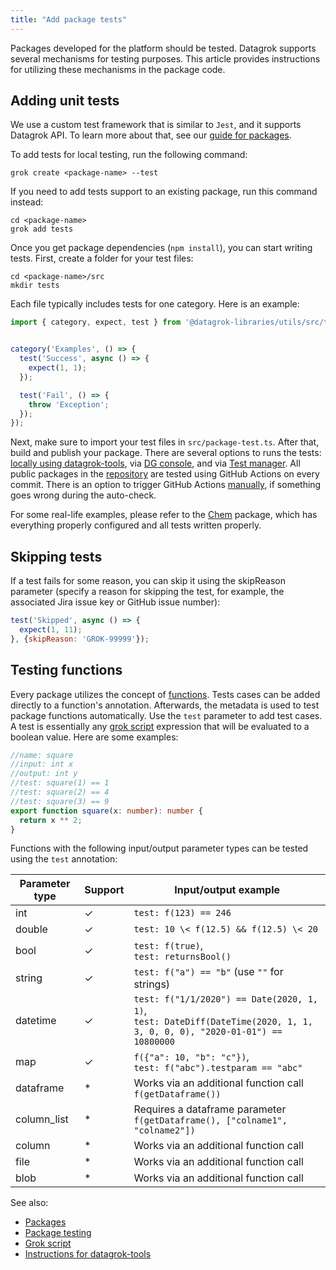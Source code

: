 ```yaml
---
title: "Add package tests"
---
```


Packages developed for the platform should be tested. Datagrok supports several
mechanisms for testing purposes. This article provides instructions for
utilizing these mechanisms in the package code.

## Adding unit tests

We use a custom test framework that is similar to `Jest`, and it supports
Datagrok API. To learn more about that, see our [guide for packages](https://github.com/datagrok-ai/public/blob/master/packages/GUIDE.MD#tests).

To add tests for local testing, run the following command:

```shell
grok create <package-name> --test
```

If you need to add tests support to an existing package, run this command
instead:

```shell
cd <package-name>
grok add tests
```

Once you get package dependencies (`npm install`), you can start writing tests.
First, create a folder for your test files:

```shell
cd <package-name>/src
mkdir tests
```

Each file typically includes tests for one category. Here is an example:

```js
import { category, expect, test } from '@datagrok-libraries/utils/src/test';


category('Examples', () => {
  test('Success', async () => {
    expect(1, 1);
  });

  test('Fail', () => {
    throw 'Exception';
  });
});
```

Next, make sure to import your test files in `src/package-test.ts`. After that,
build and publish your package. There are several options to runs the tests:
[locally using datagrok-tools](test-packages.md#local-testing), via [DG console](test-packages.md#running-tests-in-the-platform-console), and via [Test manager](test-packages.md#test-manager). All public packages in the
[repository](../../../collaborate/public-repository.md) are tested using GitHub
Actions on every commit. There is an option to trigger GitHub Actions
[manually](test-packages.md#trigger-github-actions-manually), if something goes
wrong during the auto-check.

For some real-life examples, please refer to the
[Chem](https://github.com/datagrok-ai/public/tree/master/packages/Chem) package,
which has everything properly configured and all tests written properly.

## Skipping tests

If a test fails for some reason, you can skip it using the skipReason parameter
(specify a reason for skipping the test, for example,
the associated Jira issue key or GitHub issue number):

```js
test('Skipped', async () => {
  expect(1, 11);
}, {skipReason: 'GROK-99999'});
```

## Testing functions

Every package utilizes the concept of [functions](../../../datagrok/concepts/functions/functions.md).
Tests cases can be added directly to a function's annotation. Afterwards, the metadata
is used to test package functions automatically. Use the `test` parameter to add
test cases. A test is essentially any [grok script](../../under-the-hood/grok-script.md)
expression that will be evaluated to a boolean value. Here are some examples:

```ts
//name: square
//input: int x
//output: int y
//test: square(1) == 1
//test: square(2) == 4
//test: square(3) == 9
export function square(x: number): number {
  return x ** 2;
}
```

Functions with the following input/output parameter types can be tested using
the `test` annotation:

| Parameter type | Support | Input/output example                                                                                                         |
|----------------|---------|------------------------------------------------------------------------------------------------------------------------------|
| int            | &check; | `test: f(123) == 246`                                                                                                        |
| double         | &check; | `test: 10 \< f(12.5) && f(12.5) \< 20`                                                                                         |
| bool           | &check; | `test: f(true)`,<br />`test: returnsBool()`                                                                                  |
| string         | &check; | `test: f("a") == "b"` (use `""` for strings)                                                                                 |
| datetime       | &check; | `test: f("1/1/2020") == Date(2020, 1, 1)`,<br />`test: DateDiff(DateTime(2020, 1, 1, 3, 0, 0, 0), "2020-01-01") == 10800000` |
| map            | &check; | `f({"a": 10, "b": "c"})`,<br />`test: f("abc").testparam == "abc"`                                                           |
| dataframe      | *       | Works via an additional function call<br />`f(getDataframe())`                                                               |
| column_list    | *       | Requires a dataframe parameter<br />`f(getDataframe(), ["colname1", "colname2"])`                                            |
| column         | *       | Works via an additional function call                                                                                        |
| file           | *       | Works via an additional function call                                                                                        |
| blob           | *       | Works via an additional function call                                                                                        |

See also:

- [Packages](../../develop.md#packages)
- [Package testing](test-packages.md)
- [Grok script](../../under-the-hood/grok-script.md)
- [Instructions for datagrok-tools](https://github.com/datagrok-ai/public/tree/master/tools#datagrok-tools)
